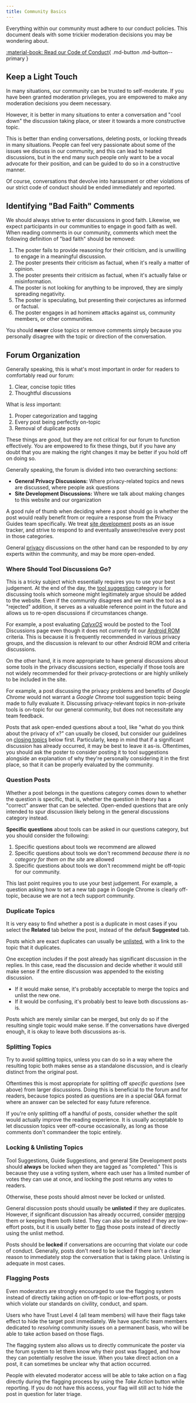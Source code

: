 ```yaml
---
title: Community Basics
---
```


Everything within our community must adhere to our conduct policies. This document deals with some trickier moderation decisions you may be wondering about.

[:material-book: Read our Code of Conduct](../../CODE_OF_CONDUCT.md){ .md-button .md-button--primary }

## Keep a Light Touch

In many situations, our community can be trusted to self-moderate. If you have been granted moderation privileges, you are empowered to make any moderation decisions you deem necessary.

However, it is better in many situations to enter a conversation and "cool down" the discussion taking place, or steer it towards a more constructive topic.

This is better than ending conversations, deleting posts, or locking threads in many situations. People can feel very passionate about some of the issues we discuss in our community, and this can lead to heated discussions, but in the end many such people only want to be a vocal advocate for their position, and can be guided to do so in a constructive manner.

Of course, conversations that devolve into harassment or other violations of our strict code of conduct should be ended immediately and reported.

## Identifying "Bad Faith" Comments

We should always strive to enter discussions in good faith. Likewise, we expect participants in our communities to engage in good faith as well. When reading comments in our community, comments which meet the following definition of "bad faith" should be removed:

1. The poster fails to provide reasoning for their criticism, and is unwilling to engage in a meaningful discussion.
2. The poster presents their criticism as factual, when it's really a matter of opinion.
3. The poster presents their critisicm as factual, when it's actually false or misinformation.
4. The poster is not looking for anything to be improved, they are simply spreading negativity.
5. The poster is speculating, but presenting their conjectures as informed or factual.
6. The poster engages in ad hominem attacks against us, community members, or other communities.

You should **never** close topics or remove comments simply because you personally disagree with the topic or direction of the conversation.

## Forum Organization

Generally speaking, this is what's most important in order for readers to comfortably read our forum:

1. Clear, concise topic titles
2. Thoughtful discussions

What is *less* important:

1. Proper categorization and tagging
2. Every post being perfectly on-topic
3. Removal of duplicate posts

These things are *good*, but they are not critical for our forum to function effectively. You are empowered to fix these things, but if you have any doubt that you are making the right changes it may be better if you hold off on doing so.

Generally speaking, the forum is divided into two overarching sections:

- **General Privacy Discussions:** Where privacy-related topics and news are discussed, where people ask questions
- **Site Development Discussions:** Where we talk about making changes to this website and our organization

A good rule of thumb when deciding where a post should go is whether the post would really benefit from or require a response from the Privacy Guides team specifically. We treat [site development](https://discuss.privacyguides.net/c/site-development/7) posts as an issue tracker, and strive to respond to and eventually answer/resolve every post in those categories.

General [privacy](https://discuss.privacyguides.net/c/privacy/4) discussions on the other hand can be responded to by *any* experts within the community, and may be more open-ended.

### Where Should Tool Discussions Go?

This is a tricky subject which essentially requires you to use your best judgement. At the end of the day, the [tool suggestion](https://discuss.privacyguides.net/c/site-development/suggestions/6) category is for discussing tools which someone might legitimately argue should be added to the website. Even if the community disagrees and we mark the tool as a "rejected" addition, it serves as a valuable reference point in the future and allows us to re-open discussions if circumstances change.

For example, a post evaluating [*CalyxOS*](https://discuss.privacyguides.net/t/calyxos-android-rom/11614) would be posted to the Tool Discussions page even though it does not *currently* fit our [Android ROM](../../android/distributions.md) criteria. This is because it is frequently recommended in various privacy groups, and the discussion is relevant to our other Android ROM and criteria discussions.

On the other hand, it is more appropriate to have general discussions about some tools in the privacy discussions section, especially if those tools are not widely recommended for their privacy-protections or are highly unlikely to be included in the site.

For example, a post discussing the privacy problems and benefits of *Google Chrome* would not warrant a *Google Chrome* tool suggestion topic being made to fully evaluate it. Discussing privacy-relevant topics in non-private tools is on-topic for our general community, but does not necessitate any team feedback.

Posts that ask open-ended questions about a tool, like "what do you think about the privacy of x?" can usually be closed, but consider our guidelines on [closing topics](#locking--unlisting-topics) below first. Particularly, keep in mind that if a significant discussion has already occurred, it may be best to leave it as-is. Oftentimes, you should ask the poster to consider posting it to tool suggestions alongside an explanation of why they're personally considering it in the first place, so that it can be properly evaluated by the community.

### Question Posts

Whether a post belongs in the questions category comes down to whether the question is specific, that is, whether the question in theory has a "correct" answer that can be selected. Open-ended questions that are only intended to spur discussion likely belong in the general discussions category instead.

**Specific questions** about tools can be asked in our questions category, but you should consider the following:

1. Specific questions about tools we recommend are allowed
2. Specific questions about tools we don't recommend *because there is no category for them on the site* are allowed
3. Specific questions about tools we don't recommend might be off-topic for our community.

This last point requires you to use your best judgement. For example, a question asking how to set a new tab page in Google Chrome is clearly off-topic, because we are not a tech support community.

### Duplicate Topics

It is very easy to find whether a post is a duplicate in most cases if you select the **Related** tab below the post, instead of the default **Suggested** tab.

Posts which are exact duplicates can usually be [unlisted](#locking--unlisting-topics), with a link to the topic that it duplicates.

One exception includes if the post already has significant discussion in the replies. In this case, read the discussion and decide whether it would still make sense if the entire discussion was appended to the existing discussion.

- If it would make sense, it's probably acceptable to merge the topics and unlist the new one.
- If it would be confusing, it's probably best to leave both discussions as-is.

Posts which are merely similar can be merged, but only do so if the resulting single topic would make sense. If the conversations have diverged enough, it is okay to leave both discussions as-is.

### Splitting Topics

Try to avoid splitting topics, unless you can do so in a way where the resulting topic both makes sense as a standalone discussion, and is clearly distinct from the original post.

Oftentimes this is most appropriate for splitting off *specific questions* (see above) from larger discussions. Doing this is beneficial to the forum and for readers, because topics posted as questions are in a special Q&A format where an answer can be selected for easy future reference.

If you're only splitting off a handful of posts, consider whether the split would actually improve the reading experience. It is usually acceptable to let discussion topics veer off-course occasionally, as long as those comments don't commandeer the topic entirely.

### Locking & Unlisting Topics

Tool Suggestions, Guide Suggestions, and general Site Development posts should **always** be locked when they are tagged as "completed." This is because they use a voting system, where each user has a limited number of votes they can use at once, and locking the post returns any votes to readers.

Otherwise, these posts should almost never be locked or unlisted.

General discussion posts should usually be **unlisted** if they are duplicates. However, if significant discussion has already occurred, consider [merging](#duplicate-topics) them or keeping them both listed. They can also be unlisted if they are low-effort posts, but it is usually better to [flag](#flagging-posts) those posts instead of directly using the unlist method.

Posts should be **locked** if conversations are occurring that violate our code of conduct. Generally, posts don't need to be locked if there isn't a clear reason to immediately stop the conversation that is taking place. Unlisting is adequate in most cases.

### Flagging Posts

Even moderators are strongly encouraged to use the flagging system instead of directly taking action on off-topic or low-effort posts, or posts which violate our standards on civility, conduct, and spam.

Users who have Trust Level 4 (all team members) will have their flags take effect to hide the target post immediately. We have specific team members dedicated to *resolving* community issues on a permanent basis, who will be able to take action based on those flags.

The flagging system also allows us to directly communicate the poster via the forum system to let them know why their post was flagged, and how they can potentially resolve the issue. When you take direct action on a post, it can sometimes be unclear why that action occurred.

People with elevated moderator access will be able to take action on a flag directly during the flagging process by using the *Take Action* button while reporting. If you do not have this access, your flag will still act to hide the post in question for later triage.
